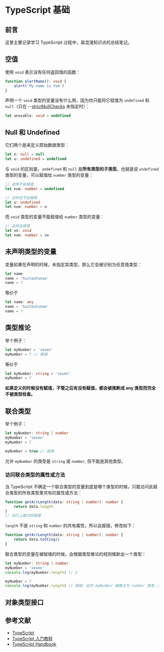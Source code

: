 # TypeScript 基础

## 前言

这里主要记录学习 TypeScript 过程中，易混淆知识点的总结笔记。

## 空值

使用 `void` 表示没有任何返回值的函数：
```ts
function alertName(): void {
    alert('My name is Tom')
}
```

声明一个 `void` 类型的变量没有什么用，因为你只能将它赋值为 `undefined` 和 `null`（只在 --[strictNullChecks](https://www.tslang.cn/docs/handbook/tsconfig-json.html) 未指定时）：
```ts
let unusable: void = undefined
```

## Null 和 Undefined

它们两个是来定义原始数据类型：
```ts
let n: null = null
let u: undefined = undefined
```

与 `void` 的区别是，`undefined` 和 `null` 是**所有类型的子类型**。也就是说 `undefined` 类型的变量，可以赋值给 `number` 类型的变量：
```ts
// 这样不会报错
let num: number = undefined

// 这样也不会报错
let u: undefined
let num: number = u
```

而 `void` 类型的变量不能赋值给 `number` 类型的变量：
```ts
// 这样会报错
let vo: void
let num: number = vo
```

## 未声明类型的变量

变量如果在声明的时候，未指定其类型，那么它会被识别为任意值类型：
```js
let name
name = 'huitoutunao'
name = 7
```
等价于
```ts
let name: any
name = 'huitoutunao'
name = 7
```

## 类型推论

举个例子：
```ts
let myNumber = 'seven'
myNumber = 7 // 报错
```
等价于
```ts
let myNumber: string = 'seven'
myNumber = 7
```
**如果定义的时候没有赋值，不管之后有没有赋值，都会被推断成 any 类型而完全不被类型检查。**

## 联合类型

举个例子：
```ts
let myNumber: string | number
myNumber = 'seven'
myNumber = 7

myNumber = true // 报错
```
允许 `myNumber` 的类型是 `string` 或 `number`, 但不能是其他类型。

### 访问联合类型的属性或方法

当 TypeScript 不确定一个联合类型的变量到底是哪个类型的时候，只能访问此联合类型的所有类型里共有的属性或方法：
```ts
function getArrLength(data: string | number): number {
    return data.length
}
// 运行上面代码报错
```

`length` 不是 `string` 和 `number` 的共有属性，所以会报错，修改如下：
```ts
function getArrLength(data: string | number): number {
    return data.toSting()
}
```

联合类型的变量在被赋值的时候，会根据类型推论的规则推断出一个类型：
```ts
let myNumber: string | number
myNumber = 'seven'
console.log(myNumber.length) // 5

myNumber = 7
console.log(myNumber.length) // 报错，此时 myNumber 被推论为 number 类型，而这个类型没有 length 属性
```

## 对象类型接口

## 参考文献

- [TypeScript](https://www.tslang.cn/)
- [TypeScript 入门教程](https://ts.xcatliu.com/)
- [TypeScript Handbook](https://zhongsp.gitbooks.io/typescript-handbook/content/)